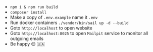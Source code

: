 * `npm i & npm run build`
* `composer install`
* Make a copy of `.env.example` name it `.env`
* Run docker containers `./vendor/bin/sail up -d --build`
* Goto `http://localhost` to open website
* Goto `http://localhost:8025` to open `Mailpit` service to monitor all outgoing emails
* Be happy 😌 🇺🇦